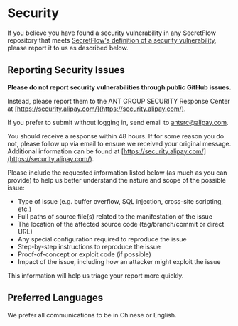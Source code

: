 # Security

If you believe you have found a security vulnerability in any SecretFlow repository that meets
[SecretFlow's definition of a security vulnerability](https://security.alipay.com/announcement.htm?id=1), please report it to us as described below.

## Reporting Security Issues

**Please do not report security vulnerabilities through public GitHub issues.**

Instead, please report them to the ANT GROUP SECURITY Response Center at [https://security.alipay.com/](https://security.alipay.com/).

If you prefer to submit without logging in, send email to [antsrc@alipay.com](mailto:antsrc@alipay.com).

You should receive a response within 48 hours. If for some reason you do not, please follow up via email to ensure we received your original message.
Additional information can be found at [https://security.alipay.com/](https://security.alipay.com/).

Please include the requested information listed below (as much as you can provide) to help us better understand the nature and scope of the possible issue:

* Type of issue (e.g. buffer overflow, SQL injection, cross-site scripting, etc.)
* Full paths of source file(s) related to the manifestation of the issue
* The location of the affected source code (tag/branch/commit or direct URL)
* Any special configuration required to reproduce the issue
* Step-by-step instructions to reproduce the issue
* Proof-of-concept or exploit code (if possible)
* Impact of the issue, including how an attacker might exploit the issue

This information will help us triage your report more quickly.

## Preferred Languages

We prefer all communications to be in Chinese or English.